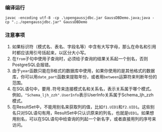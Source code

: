 ### 编译运行
`javac -encoding utf-8 -cp .\opengaussjdbc.jar GaussDBDemo.java;java -cp ".;./opengaussjdbc.jar" GaussDBDemo`

### 注意事项
1. 如果标识符（模式名、表名、字段名等）中含有大写字母，那么在命名和引用时都应该用引号括起来，以区分大小写。
2. 在`from`子句中使用子查询时，必须给子查询的结果关系起一个别名，否则PostgreSQL会报错。
3. 由于`year`函数只能在B格式的数据库中使用，如果你使用的是其他格式的数据库，你可以用`date_part`函数来提取年份，或者用`between`运算符来判断年份的范围。
4. 在SQL语句中，要用`.`符号来连接模式名和关系名，表示关系属于哪个模式。例如，`"Schema_ljh_zzh".UserInfo`表示UserInfo关系属于Schema_ljh_zzh模式。
5. 在ResultSet中，不能用别名来获取列的值，比如`f1.UID1`和`f2.UID1`。这些别名只对SQL语句有用，ResultSet中只认识原来的列名，也就是`UID1`。如果想用别名，可以在SQL语句中给查询的列起一个新名字，或者直接用列的序号来访问。